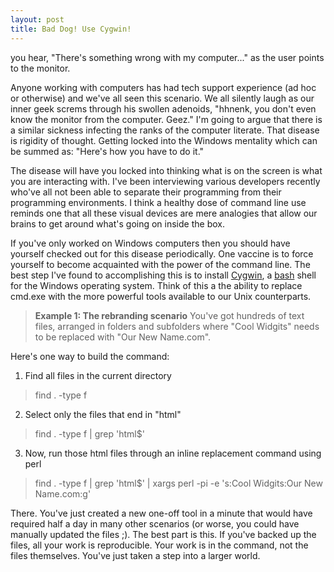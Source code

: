 ```yaml
---
layout: post
title: Bad Dog! Use Cygwin!
---
```

you hear, "There's something wrong with my computer..." as the user points to the monitor.  

Anyone working with computers has had tech support experience (ad hoc or otherwise) and we've all seen this scenario.  We all silently laugh as our inner geek screms through his swollen adenoids, "hhnenk, you don't even know the monitor from the computer.  Geez."  I'm going to argue that there is a similar sickness infecting the ranks of the computer literate.  That disease is rigidity of thought.  Getting locked into the Windows mentality which can be summed as: "Here's how you have to do it."

The disease will have you locked into thinking what is on the screen is what you are interacting with.  I've been interviewing various developers recently who've all not been able to separate their programming from their programming environments.  I think a healthy dose of command line use reminds one that all these visual devices are mere analogies that allow our brains to get around what's going on inside the box.

If you've only worked on Windows computers then you should have yourself checked out for this disease periodically.  One vaccine is to force yourself to become acquainted with the power of the command line.  The best step I've found to accomplishing this is to install <a href="http://cygwin.com">Cygwin</a>, a <a href="http://www.gnu.org/software/bash/">bash</a> shell for the Windows operating system.  Think of this a the ability to replace cmd.exe with the more powerful tools available to our Unix counterparts.

>**Example 1: The rebranding scenario**
You've got hundreds of text files, arranged in folders and subfolders where "Cool Widgits" needs to be replaced with "Our New Name.com". 

Here's one way to build the command:

1. Find all files in the current directory
  > find . -type f  

2. Select only the files that end in "html"
  > find . -type f | grep 'html$'

3. Now, run those html files through an inline replacement command using perl
  > find . -type f | grep 'html$' | xargs perl -pi -e 's:Cool Widgits:Our New Name.com:g'

There.  You've just created a new one-off tool in a minute that would have required half a day in many other scenarios (or worse, you could have manually updated the files ;).  The best part is this.  If you've backed up the files, all your work is reproducible.  Your work is in the command, not the files themselves.  You've just taken a step into a larger world.

